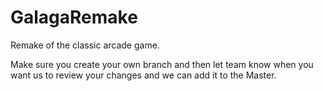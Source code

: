 # GalagaRemake

Remake of the classic arcade game.

Make sure you create your own branch and then let team know when you want us to review your changes and we can add it to the Master.

